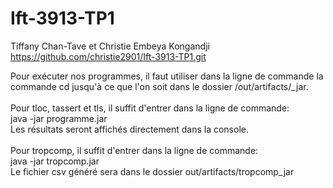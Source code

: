 # Ift-3913-TP1
Tiffany Chan-Tave et Christie Embeya Kongandji <br>
https://github.com/christie2901/Ift-3913-TP1.git <br>

Pour exécuter nos programmes, il faut utiliser dans la ligne de commande la commande cd jusqu'à ce que l'on soit dans le dossier /out/artifacts/<nom-programme>_jar.
<br><br>
Pour tloc, tassert et tls, il suffit d'entrer dans la ligne de commande: <br>
java -jar programme.jar <chemin>
<br>
Les résultats seront affichés directement dans la console.
<br><br>
Pour tropcomp, il suffit d'entrer dans la ligne de commande: <br>
java -jar tropcomp.jar <chemin> <seuil>
<br>
Le fichier csv généré sera dans le dossier out/artifacts/tropcomp_jar
